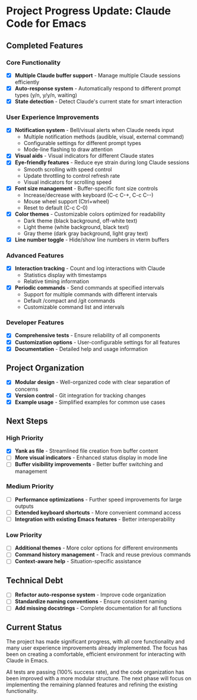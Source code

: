 <!-- ---
!-- Timestamp: 2025-05-20 09:30:00
!-- Author: ywatanabe
!-- File: /home/ywatanabe/.emacs.d/lisp/emacs-claude-code/project_management/PROGRESS_UPDATE.md
!-- --- -->

# Project Progress Update: Claude Code for Emacs

## Completed Features

### Core Functionality
- [x] **Multiple Claude buffer support** - Manage multiple Claude sessions efficiently
- [x] **Auto-response system** - Automatically respond to different prompt types (y/n, y/y/n, waiting)
- [x] **State detection** - Detect Claude's current state for smart interaction

### User Experience Improvements
- [x] **Notification system** - Bell/visual alerts when Claude needs input
  - Multiple notification methods (audible, visual, external command)
  - Configurable settings for different prompt types
  - Mode-line flashing to draw attention
- [x] **Visual aids** - Visual indicators for different Claude states
- [x] **Eye-friendly features** - Reduce eye strain during long Claude sessions
  - Smooth scrolling with speed control
  - Update throttling to control refresh rate
  - Visual indicators for scrolling speed
- [x] **Font size management** - Buffer-specific font size controls
  - Increase/decrease with keyboard (C-c C-+, C-c C--)
  - Mouse wheel support (Ctrl+wheel)
  - Reset to default (C-c C-0)
- [x] **Color themes** - Customizable colors optimized for readability
  - Dark theme (black background, off-white text)
  - Light theme (white background, black text)
  - Gray theme (dark gray background, light gray text)
- [x] **Line number toggle** - Hide/show line numbers in vterm buffers

### Advanced Features
- [x] **Interaction tracking** - Count and log interactions with Claude
  - Statistics display with timestamps
  - Relative timing information
- [x] **Periodic commands** - Send commands at specified intervals
  - Support for multiple commands with different intervals
  - Default /compact and /git commands
  - Customizable command list and intervals

### Developer Features
- [x] **Comprehensive tests** - Ensure reliability of all components
- [x] **Customization options** - User-configurable settings for all features
- [x] **Documentation** - Detailed help and usage information

## Project Organization
- [x] **Modular design** - Well-organized code with clear separation of concerns
- [x] **Version control** - Git integration for tracking changes
- [x] **Example usage** - Simplified examples for common use cases

## Next Steps

### High Priority
- [x] **Yank as file** - Streamlined file creation from buffer content
- [ ] **More visual indicators** - Enhanced status display in mode line
- [ ] **Buffer visibility improvements** - Better buffer switching and management

### Medium Priority
- [ ] **Performance optimizations** - Further speed improvements for large outputs
- [ ] **Extended keyboard shortcuts** - More convenient command access
- [ ] **Integration with existing Emacs features** - Better interoperability

### Low Priority
- [ ] **Additional themes** - More color options for different environments
- [ ] **Command history management** - Track and reuse previous commands
- [ ] **Context-aware help** - Situation-specific assistance

## Technical Debt
- [ ] **Refactor auto-response system** - Improve code organization
- [ ] **Standardize naming conventions** - Ensure consistent naming
- [ ] **Add missing docstrings** - Complete documentation for all functions

## Current Status

The project has made significant progress, with all core functionality and many user experience improvements already implemented. The focus has been on creating a comfortable, efficient environment for interacting with Claude in Emacs.

All tests are passing (100% success rate), and the code organization has been improved with a more modular structure. The next phase will focus on implementing the remaining planned features and refining the existing functionality.

<!-- EOF -->